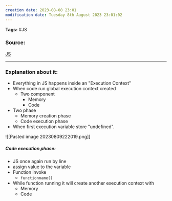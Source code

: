 ```yaml
---
creation date: 2023-08-08 23:01
modification date: Tuesday 8th August 2023 23:01:02
---
```


**Tags:** #JS 

### Source:
[JS](https://www.youtube.com/watch?v=iLWTnMzWtj4&list=PLlasXeu85E9cQ32gLCvAvr9vNaUccPVNP&index=3)

--------------------------------------

### Explanation about it:

* Everything in JS happens inside an "Execution Context"
* When code run global execution context created
	* Two component
		* Memory
		* Code
* Two phase
	* Memory creation phase
	* Code execution phase
* When first execution variable store "undefined".

![[Pasted image 20230809222019.png]]


##### Code execution phase:

* JS once again run by line
* assign value to the variable
* Function invoke
	* `functionname()`
* While function running it will create another execution context with
	* Memory
	* Code